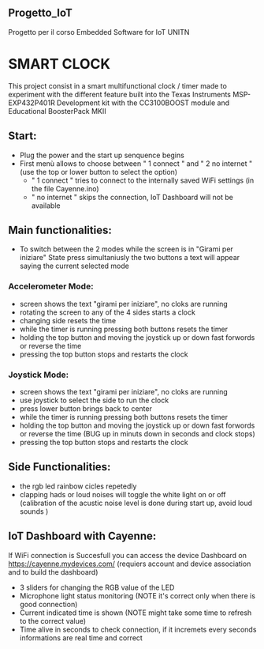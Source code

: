 ## Progetto_IoT
Progetto per il corso Embedded Software for IoT UNITN


# SMART CLOCK
This project consist in a smart multifunctional clock / timer made to experiment with the different feature built into the Texas Instruments MSP-EXP432P401R Development kit with the CC3100BOOST module and Educational BoosterPack MKII

## Start:

- Plug the power and the start up senquence begins 
- First menù allows to choose between " 1 connect " and " 2 no internet " (use the top or lower button to select the option)
    - " 1 connect " tries to connect to the internally saved WiFi settings (in the file Cayenne.ino)
    - " no internet " skips the connection, IoT Dashboard will not be available

## Main functionalities:

- To switch between the 2 modes while the screen is in "Girami per iniziare" State press simultaniusly the two buttons a text will appear saying the current selected mode

### Accelerometer Mode:
- screen shows the text "girami per iniziare", no cloks are running
- rotating the screen to any of the 4 sides starts a clock
- changing side resets the time
- while the timer is running pressing both buttons resets the timer
- holding the top button and moving the joystick up or down fast forwords or reverse the time 
- pressing the top button stops and restarts the clock

### Joystick Mode:
- screen shows the text "girami per iniziare", no cloks are running
- use joystick to select the side to run the clock
- press lower button brings back to center
- while the timer is running pressing both buttons resets the timer
- holding the top button and moving the joystick up or down fast forwords or reverse the time (BUG up in minuts down in seconds and clock stops)
- pressing the top button stops and restarts the clock 

## Side Functionalities:

- the rgb led rainbow cicles repetedly
- clapping hads or loud noises will toggle the white light on or off (calibration of the acustic noise level is done during start up, avoid loud sounds )

## IoT Dashboard with Cayenne:

If WiFi connection is Succesfull you can access the device Dashboard on https://cayenne.mydevices.com/ (requiers account and device association and to build the dashboard)

- 3 sliders for changing the RGB value of the LED
- Microphone light status monitoring (NOTE it's correct only when there is good connection)
- Current indicated time is shown (NOTE might take some time to refresh to the correct value)
- Time alive in seconds to check connection, if it incremets every seconds informations are real time and correct

